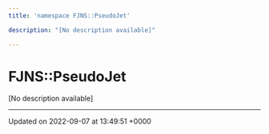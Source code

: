 ```yaml
---
title: 'namespace FJNS::PseudoJet'

description: "[No description available]"

---
```


# FJNS::PseudoJet



[No description available]






-------------------------------

Updated on 2022-09-07 at 13:49:51 +0000